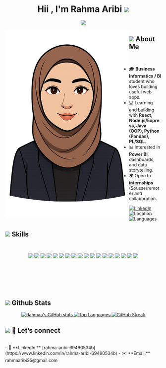 <h1 align="center"><b>Hii , I'm Rahma Aribi </b><img src="https://media.giphy.com/media/hvRJCLFzcasrR4ia7z/giphy.gif" width="35"></h1>


<p align="center">
  <a href="https://github.com/DenverCoder1/readme-typing-svg">
    <img src="https://readme-typing-svg.herokuapp.com?font=Time+New+Roman&color=cyan&size=25&center=true&vCenter=true&width=600&height=100&lines=Business+Intelligence+student;Full-Stack+Developer;Data+Enthusiast">
  </a>
</p>


<img title="My Avatar" align="left" src="avatar.png"  width="400px" alt="hi" >


<!-- About Me -->
## <img src="https://media2.giphy.com/media/QssGEmpkyEOhBCb7e1/giphy.gif?cid=ecf05e47a0n3gi1bfqntqmob8g9aid1oyj2wr3ds3mg700bl&rid=giphy.gif" width="25"><b> About Me</b>
<br>

- 🎓 **Business Informatics / BI** student who loves building useful web apps.
- 💻 Learning and building with **React, Node.js/Express, Java (OOP), Python (Pandas), PL/SQL**.
- 📊 Interested in **Power BI**, dashboards, and data storytelling.
- 🌍 Open to **internships** (Sousse/remote) and collaboration.
  
[![LinkedIn](https://img.shields.io/badge/LinkedIn-Rahmaa%20Aribii-blue?logo=linkedin)](https://www.linkedin.com/in/rahma-aribi-69480534b)
![Location](https://img.shields.io/badge/Tunisia-Sousse-red?logo=google-maps)
![Languages](https://img.shields.io/badge/Languages-EN%20%7C%20FR%20%7C%20AR-informational)


<!-- Skills  -->
## <img src="https://media2.giphy.com/media/QssGEmpkyEOhBCb7e1/giphy.gif" width="25"><b> Skills</b>
<br>

<p align="center">
  <img src="https://img.shields.io/badge/HTML5-E34F26?logo=html5&logoColor=white">
  <img src="https://img.shields.io/badge/CSS3-1572B6?logo=css3&logoColor=white">
  <img src="https://img.shields.io/badge/JavaScript-F7DF1E?logo=javascript&logoColor=black">
  <img src="https://img.shields.io/badge/React-20232a?logo=react&logoColor=61DAFB">
  <img src="https://img.shields.io/badge/Node.js-339933?logo=node.js&logoColor=white">
  <img src="https://img.shields.io/badge/Express.js-000000?logo=express&logoColor=white">
  <img src="https://img.shields.io/badge/Java-007396?logo=java&logoColor=white">
  <img src="https://img.shields.io/badge/Python-3776AB?logo=python&logoColor=white">
  <img src="https://img.shields.io/badge/PL%2FSQL-336791?logo=oracle&logoColor=white">
  <img src="https://img.shields.io/badge/MySQL-005C84?logo=mysql&logoColor=white">
  <img src="https://img.shields.io/badge/Oracle-FF0000?logo=oracle&logoColor=white">
  <img src="https://img.shields.io/badge/MongoDB-47A248?logo=mongodb&logoColor=white">
  <img src="https://img.shields.io/badge/Power%20BI-F2C811?logo=powerbi&logoColor=black">
  <img src="https://img.shields.io/badge/Excel-217346?logo=microsoft-excel&logoColor=white">
  <img src="https://img.shields.io/badge/GitHub-181717?logo=github&logoColor=white">
  <img src="https://img.shields.io/badge/Figma-F24E1E?logo=figma&logoColor=white">
  <img src="https://img.shields.io/badge/C-00599C?logo=c&logoColor=white">
  <img src="https://img.shields.io/badge/Photoshop-31A8FF?logo=adobephotoshop&logoColor=white">
</p>
 
 <br><br> <br><br><br>

<!-- Github Stats  -->
## <img src="https://media.giphy.com/media/iY8CRBdQXODJSCERIr/giphy.gif" width="35"><b> Github Stats </b>

<div align="center">

<a href="https://github.com/anuraghazra/github-readme-stats">
  <img src="https://github-readme-stats.vercel.app/api?username=rahmaaaribii35&show_icons=true&theme=transparent" alt="Rahmaa's GitHub stats" />
</a>

<a href="https://github.com/anuraghazra/github-readme-stats">
  <img src="https://github-readme-stats.vercel.app/api/top-langs/?username=rahmaaaribii35&layout=compact&theme=transparent" alt="Top Languages" />
</a>

<a href="https://github.com/DenverCoder1/github-readme-streak-stats">
  <img src="https://streak-stats.demolab.com?user=rahmaaaribii35&theme=transparent" alt="GitHub Streak" />
</a>

</div>


<!-- Let’s Connect -->
## <img src="https://media.giphy.com/media/3o6Zt481isNVuQI1l6/giphy.gif" width="25"><b> 🤝 Let’s connect</b>
<br>
- 💼 **LinkedIn:** [rahma-aribi-69480534b](https://www.linkedin.com/in/rahma-aribi-69480534b)
- ✉️ **Email:** rahmaaribi35@gmail.com
